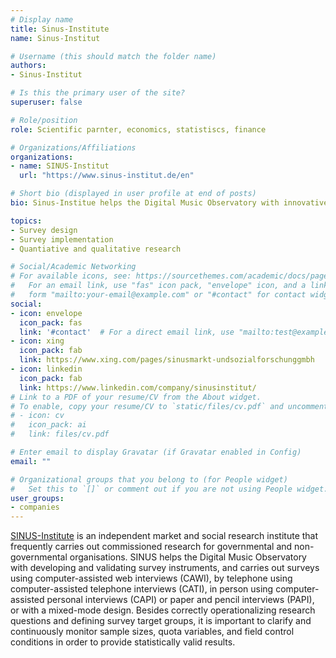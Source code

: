 ```yaml
---
# Display name
title: Sinus-Institute
name: Sinus-Institut

# Username (this should match the folder name)
authors:
- Sinus-Institut

# Is this the primary user of the site?
superuser: false

# Role/position
role: Scientific parnter, economics, statistiscs, finance

# Organizations/Affiliations
organizations:
- name: SINUS-Institut
  url: "https://www.sinus-institut.de/en"

# Short bio (displayed in user profile at end of posts)
bio: Sinus-Institue helps the Digital Music Observatory with innovative survey design and survey implementation. 

topics:
- Survey design
- Survey implementation
- Quantiative and qualitative research

# Social/Academic Networking
# For available icons, see: https://sourcethemes.com/academic/docs/page-builder/#icons
#   For an email link, use "fas" icon pack, "envelope" icon, and a link in the
#   form "mailto:your-email@example.com" or "#contact" for contact widget.
social:
- icon: envelope
  icon_pack: fas
  link: '#contact'  # For a direct email link, use "mailto:test@example.org".
- icon: xing
  icon_pack: fab
  link: https://www.xing.com/pages/sinusmarkt-undsozialforschunggmbh
- icon: linkedin
  icon_pack: fab
  link: https://www.linkedin.com/company/sinusinstitut/
# Link to a PDF of your resume/CV from the About widget.
# To enable, copy your resume/CV to `static/files/cv.pdf` and uncomment the lines below.
# - icon: cv
#   icon_pack: ai
#   link: files/cv.pdf

# Enter email to display Gravatar (if Gravatar enabled in Config)
email: ""

# Organizational groups that you belong to (for People widget)
#   Set this to `[]` or comment out if you are not using People widget.
user_groups:
- companies
---
```


[SINUS-Institute](https://www.sinus-institut.de/en) is an independent market and social research institute that frequently carries out commissioned research for governmental and non-governmental organisations. SINUS helps the Digital Music Observatory with developing and validating survey instruments, and carries out surveys using computer-assisted web interviews (CAWI), by telephone using computer-assisted telephone interviews (CATI), in person using computer-assisted personal interviews (CAPI) or paper and pencil interviews (PAPI), or with a mixed-mode design. Besides correctly operationalizing research questions and defining survey target groups, it is important to clarify and continuously monitor sample sizes, quota variables, and field control conditions in order to provide statistically valid results.
